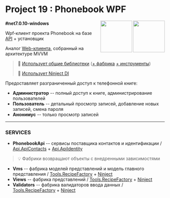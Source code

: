 # Project 19 : Phonebook WPF

<img align="right" width="100" height="100" src="https://github.com/rozhkovsvyat/Project19.WPF/assets/71471748/530dedd2-4fa9-4b5f-aaf3-61bce8b6b315">
<img align="right" width="100" height="100" src="https://github.com/rozhkovsvyat/Project19.WPF/assets/71471748/f40f2155-4c9a-4f8c-9754-4e10d46bd57c">

**#net7.0.10-windows**


Wpf-клиент проекта Phonebook на базе [API](https://github.com/rozhkovsvyat/Project19.API/) + установщик

Аналог [Web-клиента](https://github.com/rozhkovsvyat/Project19.Web/), собранный на архитектуре MVVM

> :link: [Использует общие библиотеки](https://github.com/rozhkovsvyat/Project19.Libs) ([+ фабрика](https://github.com/rozhkovsvyat/Tools.RecipeFactory) [+ инструменты](https://github.com/rozhkovsvyat/Tools.WPF))
> 
> :link: [Использует Ninject DI](https://www.nuget.org/packages/Ninject/)

Предоставляет разграниченный доступ к телефонной книге:
* **Администратор** -- полный доступ к книге, администрирование пользователей
* **Пользователь** -- детальный просмотр записей, добавление новых записей, смена пароля
* **Анонимус** -- только просмотр записей

---

### SERVICES

* **PhonebookApi** -- сервисы поставщика контактов и идентификации / [Api.ApiContacts](https://www.nuget.org/packages/RozhkovSvyat.Project19.Services.Api.ApiContacts) + [Api.ApiIdentity](https://www.nuget.org/packages/RozhkovSvyat.Project19.Services.Api.ApiIdentity)
> :bulb: Фабрики возвращают объекты с внедренными зависимостями
* **Vms** -- фабрика моделей представлений и модель главного представления / [Tools.RecipeFactory](https://github.com/rozhkovsvyat/Tools.RecipeFactory) + [Ninject](https://www.nuget.org/packages/Ninject/)
* **Views** -- фабрика представлений / [Tools.RecipeFactory](https://github.com/rozhkovsvyat/Tools.RecipeFactory) + [Ninject](https://www.nuget.org/packages/Ninject/)
* **Validators** -- фабрика валидаторов ввода данных / [Tools.RecipeFactory](https://github.com/rozhkovsvyat/Tools.RecipeFactory) + [Ninject](https://www.nuget.org/packages/Ninject/)
